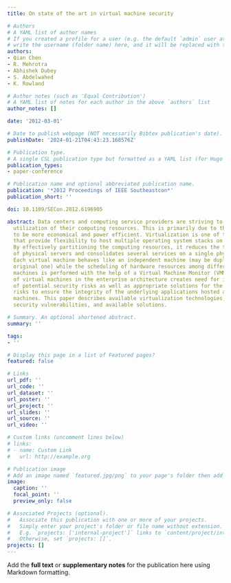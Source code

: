 ```yaml
---
title: On state of the art in virtual machine security

# Authors
# A YAML list of author names
# If you created a profile for a user (e.g. the default `admin` user at `content/authors/admin/`), 
# write the username (folder name) here, and it will be replaced with their full name and linked to their profile.
authors:
- Qian Chen
- R. Mehrotra
- Abhishek Dubey
- S. Abdelwahed
- K. Rowland

# Author notes (such as 'Equal Contribution')
# A YAML list of notes for each author in the above `authors` list
author_notes: []

date: '2012-03-01'

# Date to publish webpage (NOT necessarily Bibtex publication's date).
publishDate: '2024-01-21T04:43:23.168576Z'

# Publication type.
# A single CSL publication type but formatted as a YAML list (for Hugo requirements).
publication_types:
- paper-conference

# Publication name and optional abbreviated publication name.
publication: '*2012 Proceedings of IEEE Southeastcon*'
publication_short: ''

doi: 10.1109/SECon.2012.6196905

abstract: Data centers and computing service providers are striving to improve the
  utilization of their computing resources. This is primarily due to the need of resources
  to be more economical and power efficient. Virtualization is one of the concepts
  that provide flexibility to host multiple operating system stacks on a single hardware.
  By effectively partitioning the computing resources, it reduces the total number
  of physical servers and consolidates several services on a single physical rack.
  Each virtual machine behaves like an independent machine (may be duplicate of the
  original one) while the scheduling of hardware resources among different virtual
  machines is performed with the help of a Virtual Machine Monitor (VMM). Proliferation
  of virtual machines in the enterprise architecture creates need for identification
  of potential security risks as well as appropriate solutions for the identified
  risks to ensure the integrity of the underlying applications hosted at the virtual
  machines. This paper describes available virtualization technologies, corresponding
  security vulnerabilities, and available solutions.

# Summary. An optional shortened abstract.
summary: ''

tags:
- ''

# Display this page in a list of Featured pages?
featured: false

# Links
url_pdf: ''
url_code: ''
url_dataset: ''
url_poster: ''
url_project: ''
url_slides: ''
url_source: ''
url_video: ''

# Custom links (uncomment lines below)
# links:
# - name: Custom Link
#   url: http://example.org

# Publication image
# Add an image named `featured.jpg/png` to your page's folder then add a caption below.
image:
  caption: ''
  focal_point: ''
  preview_only: false

# Associated Projects (optional).
#   Associate this publication with one or more of your projects.
#   Simply enter your project's folder or file name without extension.
#   E.g. `projects: ['internal-project']` links to `content/project/internal-project/index.md`.
#   Otherwise, set `projects: []`.
projects: []
---
```


Add the **full text** or **supplementary notes** for the publication here using Markdown formatting.

